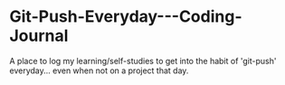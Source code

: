# Git-Push-Everyday---Coding-Journal
A place to log my learning/self-studies to get into the habit of 'git-push' everyday... even when not on a project that day.
